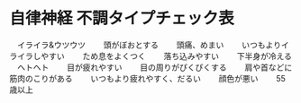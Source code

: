 # 自律神経 不調タイプチェック表
　イライラ&ウツウツ
　　頭がぼおとする
　　頭痛、めまい
　　いつもよりイライラしやすい
　　ため息をよくつく
　　落ち込みやすい
　　下半身が冷える
　ヘトヘト
　　目が疲れやすい
　　目の周りがぴくぴくする
　　肩や首などに筋肉のこりがある
　　いつもより疲れやすく、だるい
　　顔色が悪い
　　55歳以上
